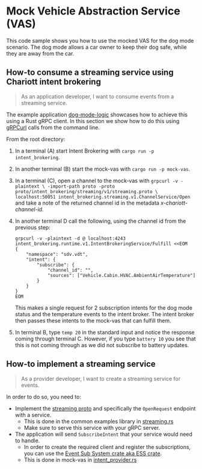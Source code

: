 # Mock Vehicle Abstraction Service (VAS)

This code sample shows you how to use the mocked VAS for the dog mode scenario.
The dog mode allows a car owner to keep their dog safe, while they are away from
the car.

## How-to consume a streaming service using Chariott intent brokering

> As an application developer, I want to consume events from a streaming
> service.

The example application [dog-mode-logic](../dog-mode-logic/) showcases how to
achieve this using a Rust gRPC client. In this section we show how to do this
using [gRPCurl](https://github.com/fullstorydev/grpcurl) calls from the command line.

From the root directory:

1. In a terminal (A) start Intent Brokering with `cargo run -p intent_brokering`.
2. In another terminal (B) start the mock-vas with `cargo run -p mock-vas`.
3. In a terminal (C), open a channel to the mock-vas with `grpcurl -v -plaintext \
   -import-path proto -proto proto/intent_brokering/streaming/v1/streaming.proto \
   localhost:50051 intent_brokering.streaming.v1.ChannelService/Open` and take a note of
   the returned channel id in the metadata _x-chariott-channel-id_.
4. In another terminal D call the following, using the channel id from the
   previous step:

   ```shell
   grpcurl -v -plaintext -d @ localhost:4243 intent_brokering.runtime.v1.IntentBrokeringService/Fulfill <<EOM
   {
       "namespace": "sdv.vdt",
       "intent": {
           "subscribe": {
               "channel_id": "",
               "sources": ["Vehicle.Cabin.HVAC.AmbientAirTemperature"]
           }
       }
   }
   EOM
   ```

   This makes a single request for 2 subscription intents for the
   dog mode status and the temperature events to the intent broker. The intent broker then passes these
   intents to the mock-vas that can fulfill them.
5. In terminal B, type `temp 20` in the standard input and notice the response
   coming through terminal C. However, if you type `battery 10` you see that
   this is not coming through as we did not subscribe to battery updates.

## How-to implement a streaming service

> As a provider developer, I want to create a streaming service for events.

In order to do so, you need to:

- Implement the [streaming proto](../../../proto/intent_brokering/streaming/v1/streaming.proto)
  and specifically the `OpenRequest` endpoint with a service.
  - This is done in the common examples library in [streaming.rs](../../common/src/intent_brokering/streaming.rs)
  - Make sure to serve this service with your gRPC server.
- The application will send `SubscribeIntent` that your service would need to
  handle.
  - In order to create the required client and register the subscriptions, you
    can use the [Event Sub System crate aka ESS crate](../../../ess/).
  - This is done in mock-vas in [intent_provider.rs](./src/intent_provider.rs)
